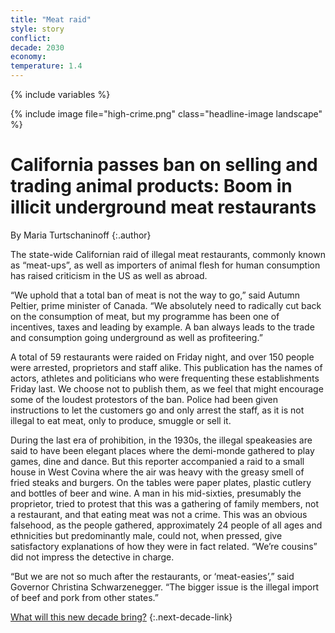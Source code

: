 ```yaml
---
title: "Meat raid"
style: story
conflict: 
decade: 2030
economy: 
temperature: 1.4
---
```


{% include variables %}

{% include image file="high-crime.png" class="headline-image landscape" %}

# California passes ban on selling and trading animal products: Boom in illicit underground meat restaurants

By Maria Turtschaninoff
{:.author}

The state-wide Californian raid of illegal meat restaurants, commonly known as “meat-ups”, as well as importers of animal flesh for human consumption has raised criticism in the US as well as abroad.

“We uphold that a total ban of meat is not the way to go,” said Autumn Peltier, prime minister of Canada. “We absolutely need to radically cut back on the consumption of meat, but my programme has been one of incentives, taxes and leading by example. A ban always leads to the trade and consumption going underground as well as profiteering.”

A total of 59 restaurants were raided on Friday night, and over 150 people were arrested, proprietors and staff alike. This publication has the names of actors, athletes and politicians who were frequenting these establishments Friday last. We choose not to publish them, as we feel that might encourage some of the loudest protestors of the ban. Police had been given instructions to let the customers go and only arrest the staff, as it is not illegal to eat meat, only to produce, smuggle or sell it.

During the last era of prohibition, in the 1930s, the illegal speakeasies are said to have been elegant places where the demi-monde gathered to play games, dine and dance. But this reporter accompanied a raid to a small house in West Covina where the air was heavy with the greasy smell of fried steaks and burgers. On the tables were paper plates, plastic cutlery and bottles of beer and wine. A man in his mid-sixties, presumably the proprietor, tried to protest that this was a gathering of family members, not a restaurant, and that eating meat was not a crime. This was an obvious falsehood, as the people gathered, approximately 24 people of all ages and ethnicities but predominantly male, could not, when pressed, give satisfactory explanations of how they were in fact related. “We’re cousins” did not impress the detective in charge.

“But we are not so much after the restaurants, or ‘meat-easies’,” said Governor Christina Schwarzenegger. “The bigger issue is the illegal import of beef and pork from other states.”

[What will this new decade bring?](chapter_easier-climate-conference.html)
{:.next-decade-link}
